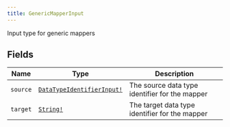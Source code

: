 ```yaml
---
title: GenericMapperInput
---
```


Input type for generic mappers

## Fields

| Name | Type | Description |
|------|------|-------------|
| `source` | [`DataTypeIdentifierInput!`](../input_object/datatypeidentifierinput.md) | The source data type identifier for the mapper |
| `target` | [`String!`](../scalar/string.md) | The target data type identifier for the mapper |
